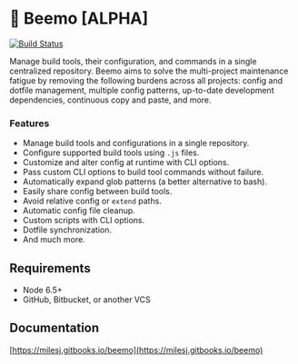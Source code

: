 # 🤖 Beemo [ALPHA]

[![Build Status](https://travis-ci.org/milesj/beemo.svg?branch=master)](https://travis-ci.org/milesj/beemo)

Manage build tools, their configuration, and commands in a single centralized repository. Beemo aims
to solve the multi-project maintenance fatigue by removing the following burdens across all
projects: config and dotfile management, multiple config patterns, up-to-date development
dependencies, continuous copy and paste, and more.

### Features

- Manage build tools and configurations in a single repository.
- Configure supported build tools using `.js` files.
- Customize and alter config at runtime with CLI options.
- Pass custom CLI options to build tool commands without failure.
- Automatically expand glob patterns (a better alternative to bash).
- Easily share config between build tools.
- Avoid relative config or `extend` paths.
- Automatic config file cleanup.
- Custom scripts with CLI options.
- Dotfile synchronization.
- And much more.

## Requirements

- Node 6.5+
- GitHub, Bitbucket, or another VCS

## Documentation

[https://milesj.gitbooks.io/beemo](https://milesj.gitbooks.io/beemo)
